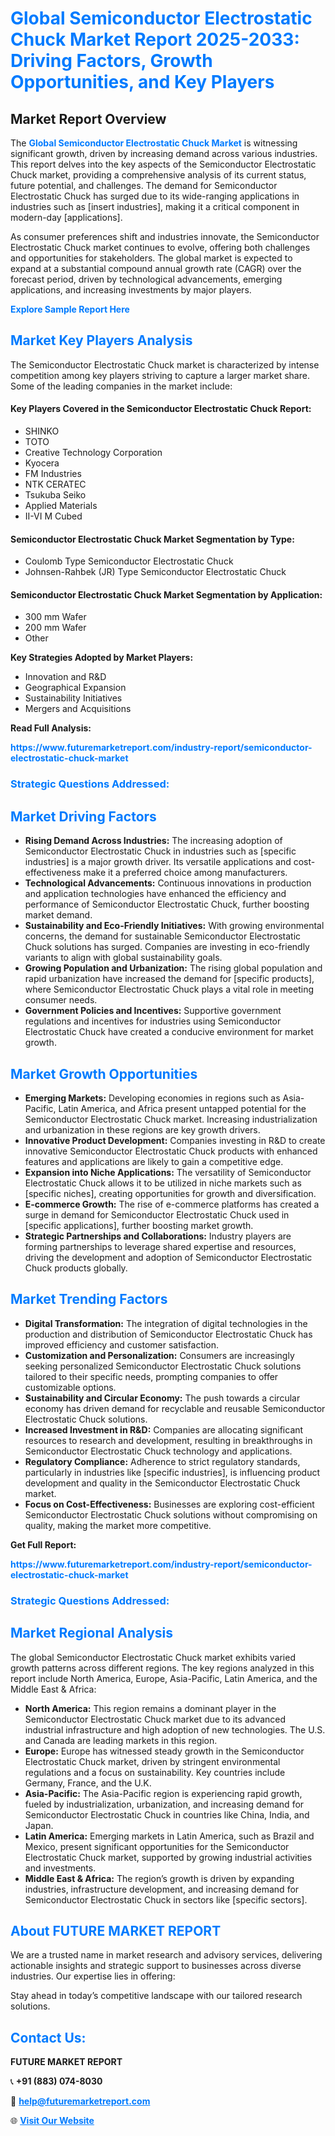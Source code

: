 <h1 style="color: #007BFF;">Global Semiconductor Electrostatic Chuck Market Report 2025-2033: Driving Factors, Growth Opportunities, and Key Players</h1>

<section id="overview">
<h2>Market Report Overview</h2>
<p>The <a href="https://www.futuremarketreport.com/industry-report/semiconductor-electrostatic-chuck-market" style="color: #007BFF; text-decoration: none;"><strong>Global Semiconductor Electrostatic Chuck Market</strong></a> is witnessing significant growth, driven by increasing demand across various industries. This report delves into the key aspects of the Semiconductor Electrostatic Chuck market, providing a comprehensive analysis of its current status, future potential, and challenges. The demand for Semiconductor Electrostatic Chuck has surged due to its wide-ranging applications in industries such as [insert industries], making it a critical component in modern-day [applications].</p>
<p>As consumer preferences shift and industries innovate, the Semiconductor Electrostatic Chuck market continues to evolve, offering both challenges and opportunities for stakeholders. The global market is expected to expand at a substantial compound annual growth rate (CAGR) over the forecast period, driven by technological advancements, emerging applications, and increasing investments by major players.</p>
</section>

<section id="overview">
<p><a href="https://www.futuremarketreport.com/request-sample/reportId=27613" style="color: #007BFF; text-decoration: none;"><strong>Explore Sample Report Here</strong></a></p>
</section>

<section id="key-players">
<h2 style="color: #007BFF;">Market Key Players Analysis</h2>
<p>The Semiconductor Electrostatic Chuck market is characterized by intense competition among key players striving to capture a larger market share. Some of the leading companies in the market include:</p>
<h4>Key Players Covered in the Semiconductor Electrostatic Chuck Report:</h4>
<ul><li>SHINKO</li><li>TOTO</li><li>Creative Technology Corporation</li><li>Kyocera</li><li>FM Industries</li><li>NTK CERATEC</li><li>Tsukuba Seiko</li><li>Applied Materials</li><li>II-VI M Cubed</li></ul>
<h4>Semiconductor Electrostatic Chuck Market Segmentation by Type:</h4>
<ul><li>Coulomb Type Semiconductor Electrostatic Chuck</li><li>Johnsen-Rahbek (JR) Type Semiconductor Electrostatic Chuck</li></ul>

<h4>Semiconductor Electrostatic Chuck Market Segmentation by Application:</h4>
<ul><li>300 mm Wafer</li><li>200 mm Wafer</li><li>Other</li></ul>
<p><strong>Key Strategies Adopted by Market Players:</strong></p>
<ul>
<li>Innovation and R&D</li>
<li>Geographical Expansion</li>
<li>Sustainability Initiatives</li>
<li>Mergers and Acquisitions</li>
</ul>
</section>

<section>
<p><strong>Read Full Analysis: </strong></p><a href="https://www.futuremarketreport.com/industry-report/semiconductor-electrostatic-chuck-market" style="color: #007BFF; text-decoration: none;"><strong>https://www.futuremarketreport.com/industry-report/semiconductor-electrostatic-chuck-market</strong></a>
<h3 style="color: #007BFF;">Strategic Questions Addressed:</h3>
</section>

<section id="driving-factors">
<h2 style="color: #007BFF;">Market Driving Factors</h2>
<ul>
<li><strong>Rising Demand Across Industries:</strong> The increasing adoption of Semiconductor Electrostatic Chuck in industries such as [specific industries] is a major growth driver. Its versatile applications and cost-effectiveness make it a preferred choice among manufacturers.</li>
<li><strong>Technological Advancements:</strong> Continuous innovations in production and application technologies have enhanced the efficiency and performance of Semiconductor Electrostatic Chuck, further boosting market demand.</li>
<li><strong>Sustainability and Eco-Friendly Initiatives:</strong> With growing environmental concerns, the demand for sustainable Semiconductor Electrostatic Chuck solutions has surged. Companies are investing in eco-friendly variants to align with global sustainability goals.</li>
<li><strong>Growing Population and Urbanization:</strong> The rising global population and rapid urbanization have increased the demand for [specific products], where Semiconductor Electrostatic Chuck plays a vital role in meeting consumer needs.</li>
<li><strong>Government Policies and Incentives:</strong> Supportive government regulations and incentives for industries using Semiconductor Electrostatic Chuck have created a conducive environment for market growth.</li>
</ul>
</section>

<section id="growth-opportunities">
<h2 style="color: #007BFF;">Market Growth Opportunities</h2>
<ul>
<li><strong>Emerging Markets:</strong> Developing economies in regions such as Asia-Pacific, Latin America, and Africa present untapped potential for the Semiconductor Electrostatic Chuck market. Increasing industrialization and urbanization in these regions are key growth drivers.</li>
<li><strong>Innovative Product Development:</strong> Companies investing in R&D to create innovative Semiconductor Electrostatic Chuck products with enhanced features and applications are likely to gain a competitive edge.</li>
<li><strong>Expansion into Niche Applications:</strong> The versatility of Semiconductor Electrostatic Chuck allows it to be utilized in niche markets such as [specific niches], creating opportunities for growth and diversification.</li>
<li><strong>E-commerce Growth:</strong> The rise of e-commerce platforms has created a surge in demand for Semiconductor Electrostatic Chuck used in [specific applications], further boosting market growth.</li>
<li><strong>Strategic Partnerships and Collaborations:</strong> Industry players are forming partnerships to leverage shared expertise and resources, driving the development and adoption of Semiconductor Electrostatic Chuck products globally.</li>
</ul>
</section>

<section id="trending-factors">
<h2 style="color: #007BFF;">Market Trending Factors</h2>
<ul>
<li><strong>Digital Transformation:</strong> The integration of digital technologies in the production and distribution of Semiconductor Electrostatic Chuck has improved efficiency and customer satisfaction.</li>
<li><strong>Customization and Personalization:</strong> Consumers are increasingly seeking personalized Semiconductor Electrostatic Chuck solutions tailored to their specific needs, prompting companies to offer customizable options.</li>
<li><strong>Sustainability and Circular Economy:</strong> The push towards a circular economy has driven demand for recyclable and reusable Semiconductor Electrostatic Chuck solutions.</li>
<li><strong>Increased Investment in R&D:</strong> Companies are allocating significant resources to research and development, resulting in breakthroughs in Semiconductor Electrostatic Chuck technology and applications.</li>
<li><strong>Regulatory Compliance:</strong> Adherence to strict regulatory standards, particularly in industries like [specific industries], is influencing product development and quality in the Semiconductor Electrostatic Chuck market.</li>
<li><strong>Focus on Cost-Effectiveness:</strong> Businesses are exploring cost-efficient Semiconductor Electrostatic Chuck solutions without compromising on quality, making the market more competitive.</li>
</ul>
</section>

<section>
<p><strong>Get Full Report: </strong></p><a href="https://www.futuremarketreport.com/industry-report/semiconductor-electrostatic-chuck-market" style="color: #007BFF; text-decoration: none;"><strong>https://www.futuremarketreport.com/industry-report/semiconductor-electrostatic-chuck-market</strong></a>
<h3 style="color: #007BFF;">Strategic Questions Addressed:</h3>
</section>


<section id="regional-analysis">
<h2 style="color: #007BFF;">Market Regional Analysis</h2>
<p>The global Semiconductor Electrostatic Chuck market exhibits varied growth patterns across different regions. The key regions analyzed in this report include North America, Europe, Asia-Pacific, Latin America, and the Middle East & Africa:</p>
<ul>
<li><strong>North America:</strong> This region remains a dominant player in the Semiconductor Electrostatic Chuck market due to its advanced industrial infrastructure and high adoption of new technologies. The U.S. and Canada are leading markets in this region.</li>
<li><strong>Europe:</strong> Europe has witnessed steady growth in the Semiconductor Electrostatic Chuck market, driven by stringent environmental regulations and a focus on sustainability. Key countries include Germany, France, and the U.K.</li>
<li><strong>Asia-Pacific:</strong> The Asia-Pacific region is experiencing rapid growth, fueled by industrialization, urbanization, and increasing demand for Semiconductor Electrostatic Chuck in countries like China, India, and Japan.</li>
<li><strong>Latin America:</strong> Emerging markets in Latin America, such as Brazil and Mexico, present significant opportunities for the Semiconductor Electrostatic Chuck market, supported by growing industrial activities and investments.</li>
<li><strong>Middle East & Africa:</strong> The region’s growth is driven by expanding industries, infrastructure development, and increasing demand for Semiconductor Electrostatic Chuck in sectors like [specific sectors].</li>
</ul>
</section>

<footer>
<h2 style="color: #007BFF;">About FUTURE MARKET REPORT</h2>
<p>We are a trusted name in market research and advisory services, delivering actionable insights and strategic support to businesses across diverse industries. Our expertise lies in offering:</p>

<p>Stay ahead in today’s competitive landscape with our tailored research solutions.</p>

<h2 style="color: #007BFF;">Contact Us:</h2>
<p><strong>FUTURE MARKET REPORT</strong></p>
<p>📞 <strong>+91 (883) 074-8030</strong></p>
<p>📧 <strong><a href="mailto:help@futuremarketreport.com" style="color: #007BFF;">help@futuremarketreport.com</a></strong></p>
<p>🌐 <strong><a href="https://www.futuremarketreport.com/" style="color: #007BFF;">Visit Our Website</a></strong></p>
</footer>